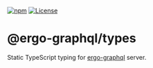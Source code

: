 [![npm](https://badgen.net/npm/v/@ergo-graphql/types)](https://www.npmjs.com/package/@ergo-graphql/types)
[![License](https://badgen.net/github/license/capt-nemo429/ergo-graphql/)](https://github.com/capt-nemo429/ergo-graphql/packages/ts-types/LICENSE)

# @ergo-graphql/types

Static TypeScript typing for [ergo-graphql](https://github.com/capt-nemo429/ergo-graphql) server.
